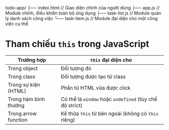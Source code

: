 todo-app/
├── index.html        // Giao diện chính của người dùng
├── app.js            // Module chính, điều khiển toàn bộ ứng dụng
├── task-list.js      // Module quản lý danh sách công việc
└── task-item.js      // Module đại diện cho một công việc cụ thể




# Tham chiếu `this` trong JavaScript

| Trường hợp               | `this` đại diện cho                         |
|--------------------------|---------------------------------------------|
| Trong object             | Đối tượng đó                                |
| Trong class              | Đối tượng được tạo từ class                 |
| Trong sự kiện (HTML)     | Phần tử HTML vừa được click                 |
| Trong hàm bình thường    | Có thể là `window` hoặc `undefined` (tùy chế độ strict) |
| Trong arrow function     | Kế thừa `this` từ bên ngoài (không có `this` riêng) |
